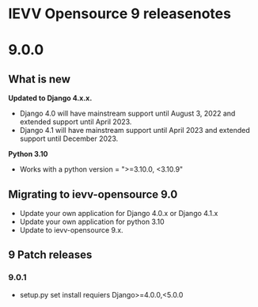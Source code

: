 IEVV Opensource 9 releasenotes
==============================


9.0.0
=====

## What is new
__Updated to Django 4.x.x.__
- Django 4.0 will have mainstream support until August 3, 2022 and extended support until April 2023.
- Django 4.1 will have mainstream support until April 2023 and extended support until December 2023.

__Python 3.10__
- Works with a python version = ">=3.10.0, <3.10.9"


## Migrating to ievv-opensource 9.0
- Update your own application for Django 4.0.x or Django 4.1.x
- Update your own application for python 3.10
- Update to ievv-opensource 9.x.

## 9 Patch releases

### 9.0.1
- setup.py set install requiers Django>=4.0.0,<5.0.0
